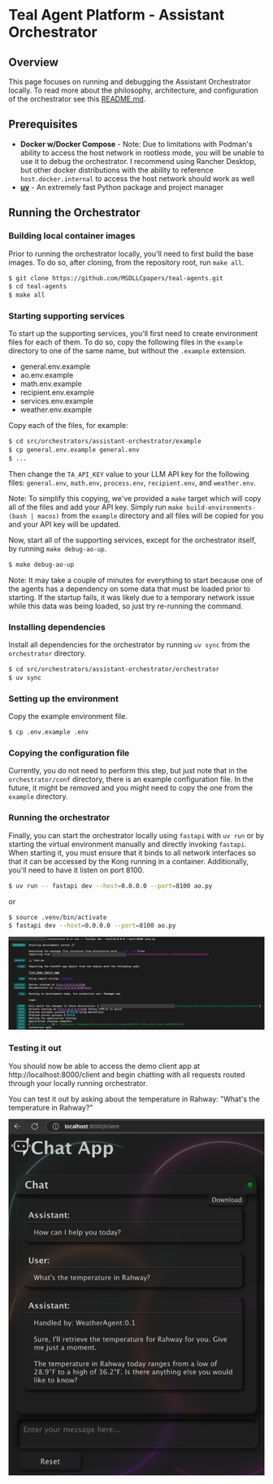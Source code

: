 # Teal Agent Platform - Assistant Orchestrator

## Overview
This page focuses on running and debugging the Assistant Orchestrator locally.
To read more about the philosophy, architecture, and configuration of the
orchestrator see this [README.md](../README.md).

## Prerequisites
* **Docker w/Docker Compose** - Note: Due to limitations with Podman's ability to
  access the host network in rootless mode, you will be unable to use it to
  debug the orchestrator. I recommend using Rancher Desktop, but other docker
  distributions with the ability to reference `host.docker.internal` to access
  the host network should work as well
* **[uv](https://docs.astral.sh/uv/)** - An extremely fast Python package and
  project manager

## Running the Orchestrator

### Building local container images
Prior to running the orchestrator locally, you'll need to first build the base
images. To do so, after cloning, from the repository root, run `make all`.
```bash
$ git clone https://github.com/MSDLLCpapers/teal-agents.git
$ cd teal-agents
$ make all
```

### Starting supporting services
To start up the supporting services, you'll first need to create environment
files for each of them. To do so, copy the following files in the `example`
directory to one of the same name, but without the `.example` extension.
* general.env.example
* ao.env.example
* math.env.example
* recipient.env.example
* services.env.example
* weather.env.example

Copy each of the files, for example:
```bash
$ cd src/orchestrators/assistant-orchestrator/example
$ cp general.env.example general.env
$ ...
```

Then change the `TA_API_KEY` value to your LLM API key for the following
files: `general.env`, `math.env`, `process.env`, `recipient.env`, and
`weather.env`.

Note: To simplify this copying, we've provided a `make` target which will copy
all of the files and add your API key. Simply run `make
build-environments-(bash | macos)` from the `example` directory and all files
will be copied for you and your API key will be updated.

Now, start all of the supporting services, except for the orchestrator itself,
by running `make debug-ao-up`.
```bash
$ make debug-ao-up
```

Note: It may take a couple of minutes for everything to start because one of the
agents has a dependency on some data that must be loaded prior to starting. If
the startup fails, it was likely due to a temporary network issue while this
data was being loaded, so just try re-running the command.

### Installing dependencies
Install all dependencies for the orchestrator by running `uv sync` from the
`orchestrator` directory.
```bash
$ cd src/orchestrators/assistant-orchestrator/orchestrator
$ uv sync
```

### Setting up the environment
Copy the example environment file.
```bash
$ cp .env.example .env
```

### Copying the configuration file
Currently, you do not need to perform this step, but just note that in the
`orchestrator/conf` directory, there is an example configuration file. In the
future, it might be removed and you might need to copy the one from the
`example` directory.

### Running the orchestrator
Finally, you can start the orchestrator locally using `fastapi` with `uv run` or
by starting the virtual environment manually and directly invoking `fastapi`.
When starting it, you must ensure that it binds to all network interfaces so
that it can be accessed by the Kong running in a container. Additionally, 
you'll need to have it listen on port 8100.
```bash
$ uv run -- fastapi dev --host=0.0.0.0 --port=8100 ao.py
```
or
```bash
$ source .venv/bin/activate
$ fastapi dev --host=0.0.0.0 --port=8100 ao.py
```
![Output](/assets/ao-output.png)

### Testing it out
You should now be able to access the demo client app at
http://localhost:8000/client and begin chatting with all requests routed through
your locally running orchestrator.

You can test it out by asking about the temperature in Rahway:
"What's the temperature in Rahway?"

![Screenshot](/assets/example-question.png)